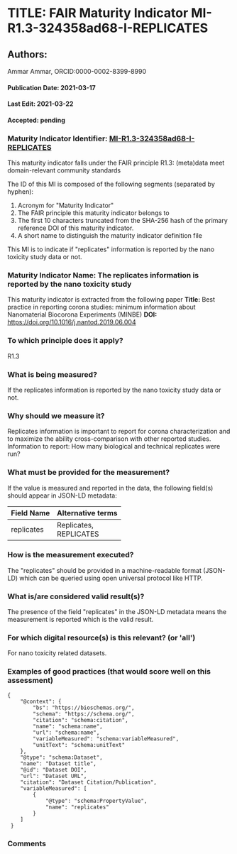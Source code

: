 # TITLE: FAIR Maturity Indicator MI-R1.3-324358ad68-I-REPLICATES

## Authors: 
Ammar Ammar, ORCID:0000-0002-8399-8990

#### Publication Date: 2021-03-17
#### Last Edit: 2021-03-22
#### Accepted: pending

### Maturity Indicator Identifier: [MI-R1.3-324358ad68-I-REPLICATES](https://w3id.org/fair/maturity_indicator/terms/Gen2/MI-R1.3-324358ad68-I-REPLICATES)

This maturity indicator falls under the FAIR principle R1.3:
(meta)data meet domain-relevant community standards

The ID of this MI is composed of the following segments (separated by hyphen):
1. Acronym for "Maturity Indicator"
1. The FAIR principle this maturity indicator belongs to
1. The first 10 characters truncated from the SHA-256 hash of the primary reference DOI of this maturity indicator.
1. A short name to distinguish the maturity indicator definition file

This MI is to indicate if "replicates" information is reported by the nano toxicity study data or not.

### Maturity Indicator Name:  The replicates information is reported by the nano toxicity study

This maturity indicator is extracted from the following paper 
**Title:** Best practice in reporting corona studies: minimum information about Nanomaterial Biocorona Experiments (MINBE)
**DOI:** https://doi.org/10.1016/j.nantod.2019.06.004

### To which principle does it apply?  
R1.3

### What is being measured?
If the replicates information is reported by the nano toxicity study data or not.

### Why should we measure it?
Replicates information is important to report for corona characterization and
to maximize the ability cross-comparison with other reported studies. Information to report:
How many biological and technical replicates were run?

### What must be provided for the measurement?
If the value is measured and reported in the data, the following field(s) should appear in JSON-LD metadata: 

| Field Name      | Alternative terms            |
| --------------- | ---------------------------- |
| replicates      | Replicates,<br>REPLICATES    |

### How is the measurement executed?
The "replicates" should be provided in a machine-readable format (JSON-LD) which can be queried using open universal protocol like HTTP.

### What is/are considered valid result(s)?
The presence of the field "replicates" in the JSON-LD metadata means the measurement is reported which is the valid result.

### For which digital resource(s) is this relevant? (or 'all')
For nano toxicity related datasets.  

### Examples of good practices (that would score well on this assessment)
```{json}
{
 	"@context": {
 		"bs": "https://bioschemas.org/",
 		"schema": "https://schema.org/",
 		"citation": "schema:citation",
 		"name": "schema:name",
 		"url": "schema:name",
 		"variableMeasured": "schema:variableMeasured",
 		"unitText": "schema:unitText"
 	},
 	"@type": "schema:Dataset",
 	"name": "Dataset title",
 	"@id": "Dataset DOI",
 	"url": "Dataset URL",
 	"citation": "Dataset Citation/Publication",
 	"variableMeasured": [
 		{
 			"@type": "schema:PropertyValue",
 			"name": "replicates"
 		}
 	]
 }
```

### Comments

